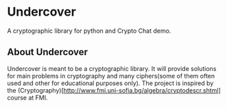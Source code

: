 Undercover
==========

A cryptographic library for python and Crypto Chat demo.

About Undercover
----------

Undercover is meant to be a cryptographic library. It will provide solutions for main problems in cryptography and many ciphers(some of them often used and other for educational purposes only). The project is inspired by the (Cryptography)[http://www.fmi.uni-sofia.bg/algebra/cryptodescr.shtml] course at FMI.
